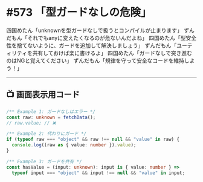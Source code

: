 # #573 「型ガードなしの危険」

四国めたん「unknownを型ガードなしで扱うとコンパイルが止まります」
ずんだもん「それでもanyに変えたくなるのが危ないんだよね」
四国めたん「型安全性を捨てないように、ガードを追加して解決しましょう」
ずんだもん「ユーティリティを共有しておけば楽に書けるよ」
四国めたん「ガードなしで突き進むのはNGと覚えてください」
ずんだもん「規律を守って安全なコードを維持しよう！」

---

## 📺 画面表示用コード

```typescript
/** Example 1: ガードなしはエラー */
const raw: unknown = fetchData();
// raw.value; // ❌

/** Example 2: 代わりにガード */
if (typeof raw === "object" && raw !== null && "value" in raw) {
  console.log((raw as { value: number }).value);
}

/** Example 3: ガードを共有 */
const hasValue = (input: unknown): input is { value: number } =>
  typeof input === "object" && input !== null && "value" in input;
```
